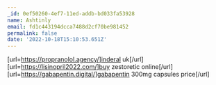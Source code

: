 ```yaml
---
_id: 0ef50260-4ef7-11ed-addb-bd033fa53928
name: Ashtinly
email: fd1c443194dcca7488d2cf70be981452
permalink: false
date: '2022-10-18T15:10:53.651Z'
---
```

[url=https://propranolol.agency/]inderal uk[/url] [url=https://lisinopril2022.com/]buy zestoretic online[/url] [url=https://gabapentin.digital/]gabapentin 300mg capsules price[/url]
